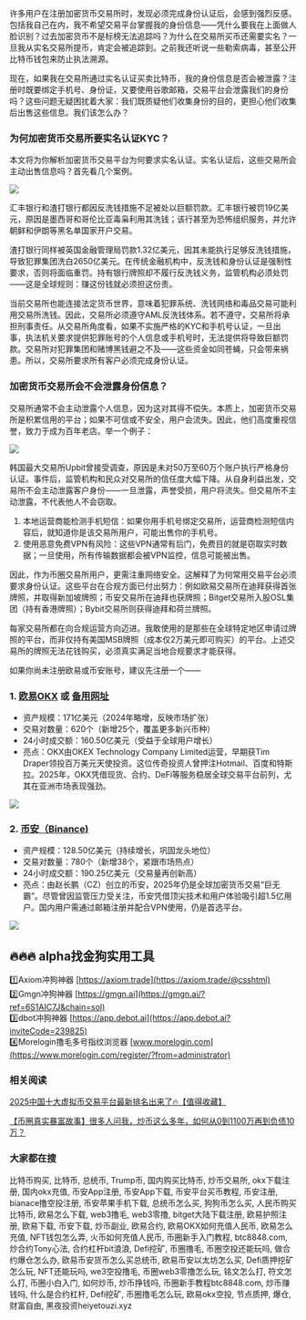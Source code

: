 许多用户在注册加密货币交易所时，发现必须完成身份认证后，会感到强烈反感。包括我自己在内，我不希望交易平台掌握我的身份信息——凭什么要我在上面做人脸识别？过去加密货币不是标榜无法追踪吗？为什么在交易所买币还需要实名？一旦我从实名交易所提币，肯定会被追踪到。之前我还听说一些勒索病毒，甚至公开比特币钱包来防止执法溯源。

现在，如果我在交易所通过实名认证买卖比特币，我的身份信息是否会被泄露？注册时既要绑定手机号、身份证，又要使用谷歌邮箱，交易平台会泄露我们的身份吗？这些问题无疑困扰着大家：我们既质疑他们收集身份的目的，更担心他们收集后出售这些信息。我们该怎么办？

### 为何加密货币交易所要实名认证KYC？

本文将为你解析加密货币交易平台为何要求实名认证。实名认证后，这些交易所会主动出售信息吗？首先看几个案例。

[![](https://307e939.webp.li/20250415173634650.png)](https://btc8848.com/top-10-exchanges)

汇丰银行和渣打银行都因反洗钱措施不足被处以巨额罚款。汇丰银行被罚19亿美元，原因是墨西哥和哥伦比亚毒枭利用其洗钱；该行甚至为恐怖组织服务，并允许朝鲜和伊朗等黑名单国家开户交易。

渣打银行同样被英国金融管理局罚款1.32亿美元，因其未能执行足够反洗钱措施，导致犯罪集团洗白2650亿美元。在传统金融机构中，反洗钱和身份认证是强制性要求，否则将面临重罚。持有银行牌照却不履行反洗钱义务，监管机构必须处罚——这是全球规则：赚这份钱就必须担这份责。

当前交易所也能连接法定货币世界，意味着犯罪系统、洗钱网络和毒品交易可能利用交易所洗钱。因此，交易所必须遵守AML反洗钱体系。若不遵守，交易所将承担刑事责任。从交易所角度看，如果不实施严格的KYC和手机号认证，一旦出事，执法机关要求提供犯罪账号的个人信息或手机号时，无法提供将导致巨额罚款。交易所对犯罪集团和赌博黑钱避之不及——这些资金如同苍蝇，只会带来祸患。所以，交易所要求所有客户必须完成身份认证。

### 加密货币交易所会不会泄露身份信息？

交易所通常不会主动泄露个人信息，因为这对其得不偿失。本质上，加密货币交易所是积累信用的平台；如果不可信或不安全，用户会流失。因此，他们高度重视信誉，致力于成为百年老店。举一个例子：

[![](https://307e939.webp.li/20250415173710326.png)](https://btc8848.com/top-10-exchanges)

韩国最大交易所Upbit曾接受调查，原因是未对50万至60万个账户执行严格身份认证。事件后，监管机构和民众对交易所的信任度大幅下降。从自身利益出发，交易所不会主动泄露客户身份——一旦泄露，声誉受损，用户将流失。但交易所不主动泄露，不代表他人不会窃取。

1. 本地运营商能检测手机短信：如果你用手机号绑定交易所，运营商检测短信内容后，就知道你是该交易所用户，可能出售你的手机号。
2. 使用恶意免费VPN有风险：这些VPN通常有后门，免费目的就是窃取实时数据；一旦使用，所有传输数据都会被VPN监控，信息可能被出售。

因此，作为币圈交易所用户，更需注重网络安全。这解释了为何常用交易平台必须要求身份认证。这些平台在合规方面已付出努力：例如欧易交易所在迪拜获得首张牌照，并取得新加坡牌照；币安交易所在迪拜也获牌照；Bitget交易所入股OSL集团（持有香港牌照）；Bybit交易所则获得迪拜和荷兰牌照。

每家交易所都在向合规运营方向迈进。我敢使用的是那些在全球特定地区申请过牌照的平台，而非仅持有美国MSB牌照（成本仅2万美元即可购买）的平台。上述交易所的牌照无法花钱购买，必须真实满足当地合规要求才能获得。

如果你尚未注册欧易或币安账号，建议先注册一个——
### 1. [欧易OKX](https://www.okx.com/zh-hans/join/74873351) 或 [备用网址](https://www.chouyi.world/zh-hans/join/18639032) 
- 资产规模：171亿美元（2024年略增，反映市场扩张）
- 交易对数量：620个（新增25个，覆盖更多新兴币种）
- 24小时成交额：160.50亿美元（受益于全球用户增长）
- 亮点：OKX由OKEX Technology Company Limited运营，早期获Tim Draper领投百万美元天使投资。这位传奇投资人曾押注Hotmail、百度和特斯拉。2025年，OKX凭借现货、合约、DeFi等服务稳居全球交易平台前列，尤其在亚洲市场表现强劲。

[![](https://fe095ec.webp.li/top-10-exchanges-001.jpg)](https://www.chouyi.world/zh-hans/join/18639032)

### 2. [币安（Binance)](https://accounts.binance.com/zh-CN/register?ref=36457687)
- 资产规模：128.50亿美元（持续增长，巩固龙头地位）
- 交易对数量：780个（新增38个，紧跟市场热点）
- 24小时成交额：190.25亿美元（交易量再创新高）
- 亮点：由赵长鹏（CZ）创立的币安，2025年仍是全球加密货币交易“巨无霸”。尽管曾因监管压力受关注，币安凭借顶尖技术和用户体验吸引超1.5亿用户。国内用户需通过邮箱注册并配合VPN使用，仍是首选平台。

[![](https://fe095ec.webp.li/top-10-exchanges-002.jpg)](https://accounts.binance.com/zh-CN/register?ref=36457687)

## 🔥🔥🔥 alpha找金狗实用工具
1️⃣Axiom冲狗神器 [https://axiom.trade](https://axiom.trade/@csshtml)  
2️⃣Gmgn冲狗神器 [https://gmgn.ai](https://gmgn.ai/?ref=6S1AIC7J&chain=sol)  
3️⃣dbot冲狗神器 [https://app.debot.ai](https://app.debot.ai?inviteCode=239825)  
4️⃣Morelogin撸毛多号指纹浏览器 [www.morelogin.com](https://www.morelogin.com/register/?from=administrator)  

### 相关阅读
[2025中国十大虚拟币交易平台最新排名出来了🔥【值得收藏】](https://btc8848.com/top-10-exchanges/)

[【币圈真实暴富故事】很多人问我，炒币这么多年，如何从0到1100万再到负债10万？](https://heiyetouzi.xyz/biquanstory001/)

### 大家都在搜
比特币购买, 比特币, 总统币, Trump币, 国内购买比特币, 炒币交易所, okx下载注册, 国内okx充值, 币安App注册, 币安App下载, 币安平台买币教程, 币安注册, bianace撸空投注册, 币安苹果手机下载, 总统币怎么买, 狗狗币怎么买, 人民币购买比特币, 欧易怎么下载, web3撸毛, web3零撸, bitget大陆下载注册, 欧易护照注册, 欧易下载, 币安下载, 炒币副业, 欧易合约, 欧易OKX如何充值人民币, 欧易怎么充值, NFT钱包怎么弄, 火币如何充值人民币, 币圈新手入门教程, btc8848.com, 炒合约Tony心法, 合约杠杆bit浪浪, Defi挖矿, 币圈撸毛, 币圈空投还能玩吗, 做合约爆仓怎么办, 欧易币安货币怎么买总统币, 欧易币安以太坊怎么买, Defi质押挖矿怎么玩, NFT还能玩吗, we3空投撸毛, 币圈web3零撸怎么玩, 铭文怎么打, 符文怎么打, 币圈小白入门, 如何炒币, 炒币挣钱吗, 币圈新手教程btc8848.com, 炒币赚钱吗, 什么是合约杠杆, Defi挖矿, 币圈撸毛怎么玩, 欧易okx空投, 节点质押, 爆仓, 财富自由, 黑夜投资heiyetouzi.xyz